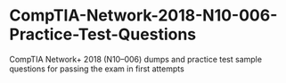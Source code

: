 # CompTIA-Network-2018-N10-006-Practice-Test-Questions
CompTIA Network+ 2018 (N10–006) dumps and practice test sample questions for passing the exam in first attempts
